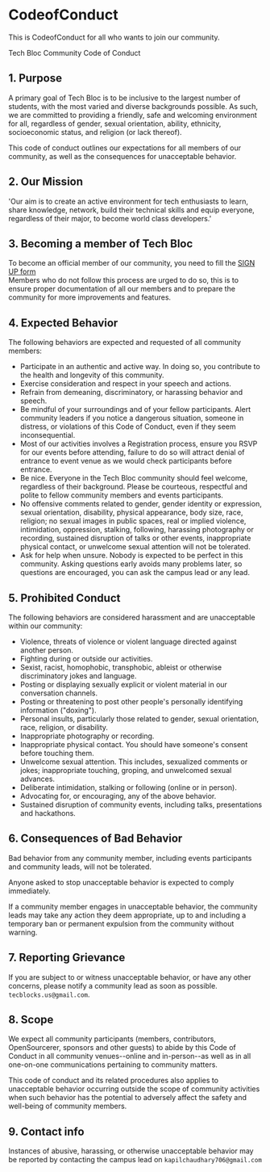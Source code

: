 # CodeofConduct
This is CodeofConduct for all who wants to join our community.

Tech Bloc Community Code of Conduct
## 1. Purpose

A primary goal of Tech Bloc is to be inclusive to the largest number of students, with the most varied and diverse backgrounds possible. As such, we are committed to providing a friendly, safe and welcoming environment for all, regardless of gender, sexual orientation, ability, ethnicity, socioeconomic status, and religion (or lack thereof).

This code of conduct outlines our expectations for all members of our community, as well as the consequences for unacceptable behavior.



## 2. Our Mission

'Our aim is to create an active environment for tech enthusiasts to learn, share knowledge, network, build their technical skills and equip everyone, regardless of their major, to become world class developers.'


## 3. Becoming a member of Tech Bloc
 
To become an official member of our community, you need to fill the [SIGN UP form](https://goo.gl/forms/0yrQvewqob2ip7nO2) <br>
Members who do not follow this process are urged to do so, this is to ensure proper documentation of all our members and to prepare the community for more improvements and features.

## 4. Expected Behavior

The following behaviors are expected and requested of all community members:

 * Participate in an authentic and active way. In doing so, you contribute to the health and longevity of this community.
 * Exercise consideration and respect in your speech and actions.
 * Refrain from demeaning, discriminatory, or harassing behavior and speech.
 * Be mindful of your surroundings and of your fellow participants. Alert community leaders if you notice a dangerous situation, someone in distress, or violations of this Code of Conduct, even if they seem inconsequential.
 * Most of our activities involves a Registration process, ensure you RSVP for our events before attending, failure to do so will attract denial of entrance to event venue as we would check participants before entrance.
 *  Be nice. Everyone in the Tech Bloc community should feel welcome, regardless of their background. Please be courteous, respectful and polite to fellow community members and events participants.
 * No offensive comments related to gender, gender identity or expression, sexual orientation, disability, physical appearance, body size, race, religion; no sexual images in public spaces, real or implied violence, intimidation, oppression, stalking, following, harassing photography or recording, sustained disruption of talks or other events, inappropriate physical contact, or unwelcome sexual attention will not be tolerated.
 * Ask for help when unsure. Nobody is expected to be perfect in this community. Asking questions early avoids many problems later, so questions are encouraged, you can ask the campus lead or any lead.

## 5. Prohibited Conduct

The following behaviors are considered harassment and are unacceptable within our community:

 * Violence, threats of violence or violent language directed against another person.
 * Fighting during or outside our activities.
 * Sexist, racist, homophobic, transphobic, ableist or otherwise discriminatory jokes and language.
 * Posting or displaying sexually explicit or violent material in our conversation channels.
 * Posting or threatening to post other people's personally identifying information ("doxing").
 * Personal insults, particularly those related to gender, sexual orientation, race, religion, or disability.
 * Inappropriate photography or recording.
 * Inappropriate physical contact. You should have someone's consent before touching them.
 * Unwelcome sexual attention. This includes, sexualized comments or jokes; inappropriate touching, groping, and unwelcomed sexual advances.
 * Deliberate intimidation, stalking or following (online or in person).
 * Advocating for, or encouraging, any of the above behavior.
 * Sustained disruption of community events, including talks, presentations and hackathons.


## 6. Consequences of Bad Behavior

Bad behavior from any community member, including events participants and community leads, will not be tolerated.

Anyone asked to stop unacceptable behavior is expected to comply immediately.

If a community member engages in unacceptable behavior, the community leads may take any action they deem appropriate, up to and including a temporary ban or permanent expulsion from the community without warning.

## 7. Reporting Grievance

If you are subject to or witness unacceptable behavior, or have any other concerns, please notify a community lead as soon as possible. `tecblocks.us@gmail.com`.



## 8. Scope

We expect all community participants (members, contributors, OpenSourcerer, sponsors and other guests) to abide by this Code of Conduct in all community venues--online and in-person--as well as in all one-on-one communications pertaining to community matters.

This code of conduct and its related procedures also applies to unacceptable behavior occurring outside the scope of community activities when such behavior has the potential to adversely affect the safety and well-being of community members.

## 9. Contact info

Instances of abusive, harassing, or otherwise unacceptable behavior may be reported by contacting the campus lead on `kapilchaudhary706@gmail.com` <br>





